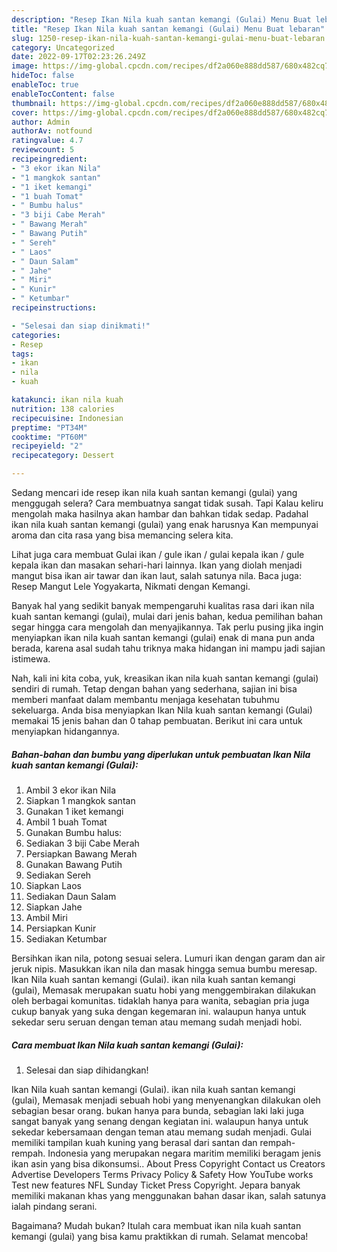 ```yaml
---
description: "Resep Ikan Nila kuah santan kemangi (Gulai) Menu Buat lebaran"
title: "Resep Ikan Nila kuah santan kemangi (Gulai) Menu Buat lebaran"
slug: 1250-resep-ikan-nila-kuah-santan-kemangi-gulai-menu-buat-lebaran
category: Uncategorized
date: 2022-09-17T02:23:26.249Z
image: https://img-global.cpcdn.com/recipes/df2a060e888dd587/680x482cq70/ikan-nila-kuah-santan-kemangi-gulai-foto-resep-utama.jpg
hideToc: false
enableToc: true
enableTocContent: false
thumbnail: https://img-global.cpcdn.com/recipes/df2a060e888dd587/680x482cq70/ikan-nila-kuah-santan-kemangi-gulai-foto-resep-utama.jpg
cover: https://img-global.cpcdn.com/recipes/df2a060e888dd587/680x482cq70/ikan-nila-kuah-santan-kemangi-gulai-foto-resep-utama.jpg
author: Admin
authorAv: notfound
ratingvalue: 4.7
reviewcount: 5
recipeingredient:
- "3 ekor ikan Nila"
- "1 mangkok santan"
- "1 iket kemangi"
- "1 buah Tomat"
- " Bumbu halus"
- "3 biji Cabe Merah"
- " Bawang Merah"
- " Bawang Putih"
- " Sereh"
- " Laos"
- " Daun Salam"
- " Jahe"
- " Miri"
- " Kunir"
- " Ketumbar"
recipeinstructions:

- "Selesai dan siap dinikmati!"
categories:
- Resep
tags:
- ikan
- nila
- kuah

katakunci: ikan nila kuah 
nutrition: 138 calories
recipecuisine: Indonesian
preptime: "PT34M"
cooktime: "PT60M"
recipeyield: "2"
recipecategory: Dessert

---
```



Sedang mencari ide resep ikan nila kuah santan kemangi (gulai) yang menggugah selera? Cara membuatnya sangat tidak susah. Tapi Kalau keliru mengolah maka hasilnya akan hambar dan bahkan tidak sedap. Padahal ikan nila kuah santan kemangi (gulai) yang enak harusnya Kan mempunyai aroma dan cita rasa yang bisa memancing selera kita.


Lihat juga cara membuat Gulai ikan / gule ikan / gulai kepala ikan / gule kepala ikan dan masakan sehari-hari lainnya. Ikan yang diolah menjadi mangut bisa ikan air tawar dan ikan laut, salah satunya nila. Baca juga: Resep Mangut Lele Yogyakarta, Nikmati dengan Kemangi.

Banyak hal yang sedikit banyak mempengaruhi kualitas rasa dari ikan nila kuah santan kemangi (gulai), mulai dari jenis bahan, kedua pemilihan bahan segar hingga cara mengolah dan menyajikannya. Tak perlu pusing jika ingin menyiapkan ikan nila kuah santan kemangi (gulai) enak di mana pun anda berada, karena asal sudah tahu triknya maka hidangan ini mampu jadi sajian istimewa.


Nah, kali ini kita coba, yuk, kreasikan ikan nila kuah santan kemangi (gulai) sendiri di rumah. Tetap dengan bahan yang sederhana, sajian ini bisa memberi manfaat dalam membantu menjaga kesehatan tubuhmu sekeluarga. Anda bisa menyiapkan Ikan Nila kuah santan kemangi (Gulai) memakai 15 jenis bahan dan 0 tahap pembuatan. Berikut ini cara untuk menyiapkan hidangannya.

<!--inarticleads1-->

##### Bahan-bahan dan bumbu yang diperlukan untuk pembuatan Ikan Nila kuah santan kemangi (Gulai):

1. Ambil 3 ekor ikan Nila
1. Siapkan 1 mangkok santan
1. Gunakan 1 iket kemangi
1. Ambil 1 buah Tomat
1. Gunakan  Bumbu halus:
1. Sediakan 3 biji Cabe Merah
1. Persiapkan  Bawang Merah
1. Gunakan  Bawang Putih
1. Sediakan  Sereh
1. Siapkan  Laos
1. Sediakan  Daun Salam
1. Siapkan  Jahe
1. Ambil  Miri
1. Persiapkan  Kunir
1. Sediakan  Ketumbar


Bersihkan ikan nila, potong sesuai selera. Lumuri ikan dengan garam dan air jeruk nipis. Masukkan ikan nila dan masak hingga semua bumbu meresap. Ikan Nila kuah santan kemangi (Gulai). ikan nila kuah santan kemangi (gulai), Memasak merupakan suatu hobi yang menggembirakan dilakukan oleh berbagai komunitas. tidaklah hanya para wanita, sebagian pria juga cukup banyak yang suka dengan kegemaran ini. walaupun hanya untuk sekedar seru seruan dengan teman atau memang sudah menjadi hobi. 

<!--inarticleads2-->

##### Cara membuat Ikan Nila kuah santan kemangi (Gulai):


1. Selesai dan siap dihidangkan!

Ikan Nila kuah santan kemangi (Gulai). ikan nila kuah santan kemangi (gulai), Memasak menjadi sebuah hobi yang menyenangkan dilakukan oleh sebagian besar orang. bukan hanya para bunda, sebagian laki laki juga sangat banyak yang senang dengan kegiatan ini. walaupun hanya untuk sekedar kebersamaan dengan teman atau memang sudah menjadi. Gulai memiliki tampilan kuah kuning yang berasal dari santan dan rempah-rempah. Indonesia yang merupakan negara maritim memiliki beragam jenis ikan asin yang bisa dikonsumsi.. About Press Copyright Contact us Creators Advertise Developers Terms Privacy Policy &amp; Safety How YouTube works Test new features NFL Sunday Ticket Press Copyright. Jepara banyak memiliki makanan khas yang menggunakan bahan dasar ikan, salah satunya ialah pindang serani. 

Bagaimana? Mudah bukan? Itulah cara membuat ikan nila kuah santan kemangi (gulai) yang bisa kamu praktikkan di rumah. Selamat mencoba!
